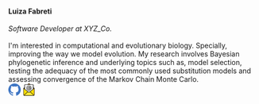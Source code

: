 <h4><strong>Luiza Fabreti</strong></h4>
<em>Software Developer at XYZ_Co.</em>

<br>
<br>

<div class="item">
  <span>
    I'm interested in computational and evolutionary biology. Specially, improving the way we model evolution. My research involves Bayesian phylogenetic inference and underlying topics such as, model selection, testing the adequacy of the most commonly used substitution models and assessing convergence of the Markov Chain Monte Carlo.
  </span>
<br>
  <a href="https://github.com/lfabreti" target="_blank"><img src="/assets/icons/mark-github.svg" width="25px"></a>
  <a href="mailto:l.fabreti@lmu.de"><img src="/assets/icons/email.png" width="25px"></a>
</div>
